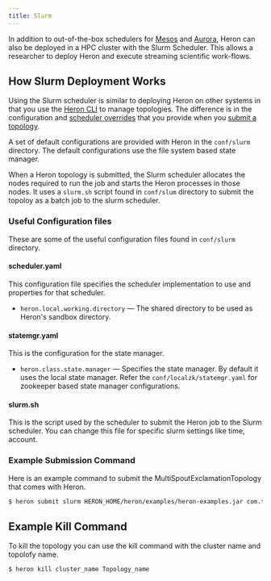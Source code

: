 ```yaml
---
title: Slurm
---
```


In addition to out-of-the-box schedulers for [Mesos](../mesos) and
[Aurora](../aurora), Heron can also be deployed in a HPC cluster with the Slurm Scheduler.
This allows a researcher to deploy Heron and execute streaming scientific work-flows.

## How Slurm Deployment Works

Using the Slurm scheduler is similar to deploying Heron on other systems in
that you use the [Heron CLI](../../heron-cli) to manage topologies. The
difference is in the configuration and [scheduler
overrides](../../heron-cli#submitting-a-topology) that you provide when
you [submit a topology](../../heron-cli#submitting-a-topology).

A set of default configurations are provided with Heron in the `conf/slurm` directory. 
The default configurations use the file system based state manager. 

When a Heron topology is submitted, the Slurm scheduler allocates the nodes required to 
run the job and starts the Heron processes in those nodes. It uses a `slurm.sh` script found in 
`conf/slum` directory to submit the topoloy as a batch job to the slurm scheduler.

### Useful Configuration files

These are some of the useful configuration files found in `conf/slurm` directory.

#### scheduler.yaml

This configuration file specifies the scheduler implementation to use and 
properties for that scheduler.

* `heron.local.working.directory` &mdash; The shared directory to be used as
  Heron's sandbox directory.
  
#### statemgr.yaml

This is the configuration for the state manager. 

* `heron.class.state.manager` &mdash; Specifies the state manager. 
   By default it uses the local state manager. Refer the `conf/localzk/statemgr.yaml` for zookeeper
   based state manager configurations.
   
#### slurm.sh
   
This is the script used by the scheduler to submit the Heron job to the Slurm scheduler. You can
change this file for specific slurm settings like time, account.     

### Example Submission Command 

Here is an example command to submit the MultiSpoutExclamationTopology that comes with Heron.

```bash
$ heron submit slurm HERON_HOME/heron/examples/heron-examples.jar com.twitter.heron.examples.MultiSpoutExclamationTopology Name    
```

## Example Kill Command 

To kill the topology you can use the kill command with the cluster name and topolofy name.

```bash
$ heron kill cluster_name Topology_name
```

